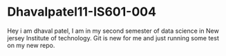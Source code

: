 # Dhavalpatel11-IS601-004

Hey i am dhaval patel, I am in my second semester of data science in New jersey Institute of technology. Git is new for me and just running some test on my new repo.